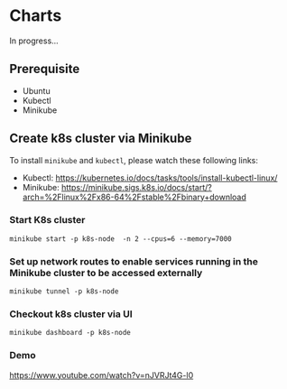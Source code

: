 # Charts
In progress...

## Prerequisite
- Ubuntu
- Kubectl
- Minikube

## Create k8s cluster via Minikube 
To install ```minikube``` and ```kubectl```, please watch these following links:
- Kubectl: https://kubernetes.io/docs/tasks/tools/install-kubectl-linux/
- Minikube: https://minikube.sigs.k8s.io/docs/start/?arch=%2Flinux%2Fx86-64%2Fstable%2Fbinary+download

### Start K8s cluster
```
minikube start -p k8s-node  -n 2 --cpus=6 --memory=7000
```

### Set up network routes to enable services running in the Minikube cluster to be accessed externally
```
minikube tunnel -p k8s-node
```

### Checkout k8s cluster via UI
```
minikube dashboard -p k8s-node
```

### Demo
https://www.youtube.com/watch?v=nJVRJt4G-l0
